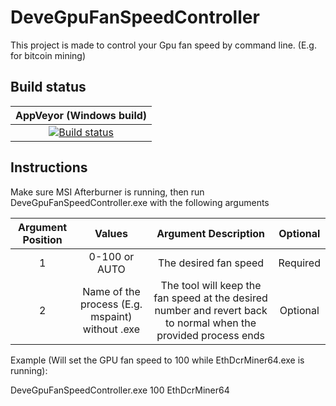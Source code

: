 # DeveGpuFanSpeedController
This project is made to control your Gpu fan speed by command line. (E.g. for bitcoin mining)

## Build status

| AppVeyor (Windows build) |
|:------------------------:|
| [![Build status](https://ci.appveyor.com/api/projects/status/8fo1i7jl7xmq2qo1?svg=true)](https://ci.appveyor.com/project/devedse/devegpufanspeedcontroller) |

## Instructions

Make sure MSI Afterburner is running, then run DeveGpuFanSpeedController.exe with the following arguments

| Argument Position | Values | Argument Description | Optional |
|:--:|:--:|:--:|:--:|
| 1 | 0-100 or AUTO | The desired fan speed | Required |
| 2 | Name of the process (E.g. mspaint) without .exe | The tool will keep the fan speed at the desired number and revert back to normal when the provided process ends | Optional |

Example (Will set the GPU fan speed to 100 while EthDcrMiner64.exe is running):

DeveGpuFanSpeedController.exe 100 EthDcrMiner64
